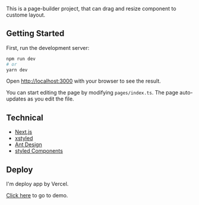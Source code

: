 This is a page-builder project, that can drag and resize component to custome layout.

## Getting Started

First, run the development server:

```bash
npm run dev
# or
yarn dev
```

Open [http://localhost:3000](http://localhost:3000) with your browser to see the result.

You can start editing the page by modifying `pages/index.ts`. The page auto-updates as you edit the file.

## Technical

- [Next.js](https://nextjs.org/docs)
- [xstyled](https://xstyled.dev) 
- [Ant Design](https://ant.design)
- [styled Components](https://styled-components.com/)



## Deploy 
I'm deploy app by Vercel.

[Click here](https://page-builder-alpha.vercel.app/) to go to demo.

